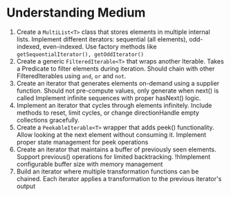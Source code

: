 # Understanding Medium

1. Create a `MultiList<T>` class that stores elements in multiple internal lists. Implement different iterators: sequential (all elements), odd-indexed, even-indexed. Use factory methods like `getSequentialIterator(), getOddIterator()`
2. Create a generic `FilteredIterable<T>` that wraps another Iterable<T>. Takes a Predicate<T> to filter elements during iteration. Should chain with other FilteredIterables using `and`, `or` and `not`.
3. Create an iterator that generates elements on-demand using a supplier function. Should not pre-compute values, only generate when next() is called
Implement infinite sequences with proper hasNext() logic.
4. Implement an iterator that cycles through elements infinitely. Include methods to reset, limit cycles, or change directionHandle empty collections gracefully.
5. Create a `PeekableIterable<T>` wrapper that adds peek() functionality. Allow looking at the next element without consuming it. Implement proper state management for peek operations
6. Create an iterator that maintains a buffer of previously seen elements. Support previous() operations for limited backtracking. !hImplement configurable buffer size with memory management
7. Build an iterator where multiple transformation functions can be chained. Each iterator applies a transformation to the previous iterator's output